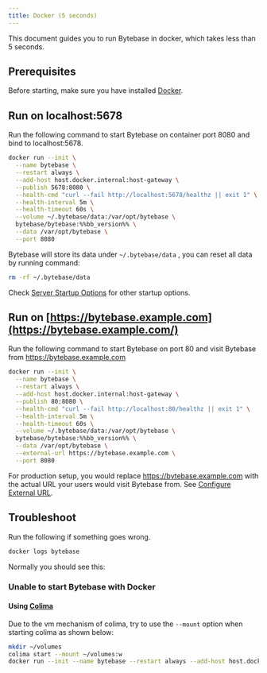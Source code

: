 ```yaml
---
title: Docker (5 seconds)
---
```


This document guides you to run Bytebase in docker, which takes less than 5 seconds.

## Prerequisites

Before starting, make sure you have installed [Docker](https://www.docker.com/get-started/).

## Run on localhost:5678

Run the following command to start Bytebase on container port 8080 and bind to localhost:5678.

```bash
docker run --init \
  --name bytebase \
  --restart always \
  --add-host host.docker.internal:host-gateway \
  --publish 5678:8080 \
  --health-cmd "curl --fail http://localhost:5678/healthz || exit 1" \
  --health-interval 5m \
  --health-timeout 60s \
  --volume ~/.bytebase/data:/var/opt/bytebase \
  bytebase/bytebase:%%bb_version%% \
  --data /var/opt/bytebase \
  --port 8080
```

Bytebase will store its data under `~/.bytebase/data` , you can reset all data by running command:

```bash
rm -rf ~/.bytebase/data
```

Check [Server Startup Options](/docs/reference/command-line) for other startup options.

## Run on [https://bytebase.example.com](https://bytebase.example.com/)

Run the following command to start Bytebase on port 80 and visit Bytebase from https://bytebase.example.com

```bash
docker run --init \
  --name bytebase \
  --restart always \
  --add-host host.docker.internal:host-gateway \
  --publish 80:8080 \
  --health-cmd "curl --fail http://localhost:80/healthz || exit 1" \
  --health-interval 5m \
  --health-timeout 60s \
  --volume ~/.bytebase/data:/var/opt/bytebase \
  bytebase/bytebase:%%bb_version%% \
  --data /var/opt/bytebase \
  --external-url https://bytebase.example.com \
  --port 8080
```

<hint-block type="info">

For production setup, you would replace https://bytebase.example.com with the actual URL your users would visit Bytebase from. See [Configure External URL](/docs/get-started/install/external-url).

</hint-block>

## Troubleshoot

Run the following if something goes wrong.

```bash
docker logs bytebase
```

Normally you should see this:

<include-block url="/docs/en/get-started/install/terminal-output"  :show-title="false"></include-block>

### Unable to start Bytebase with Docker

#### Using [Colima](https://github.com/abiosoft/colima)

Due to the vm mechanism of colima, try to use the `--mount` option when starting colima as shown below:

```bash
mkdir ~/volumes
colima start --mount ~/volumes:w
docker run --init --name bytebase --restart always --add-host host.docker.internal:host-gateway --publish 80:8080 --volume ~/.bytebase/data:/var/opt/bytebase bytebase/bytebase:%%bb_version%% --data /var/opt/bytebase --external-url https://bytebase.example.com --port 8080
```
